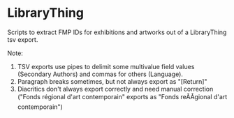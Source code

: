 # LibraryThing
Scripts to extract FMP IDs for exhibitions and artworks out of a LibraryThing tsv export.

Note:
1. TSV exports use pipes to delimit some multivalue field values (Secondary Authors) and commas for others (Language). 
2. Paragraph breaks sometimes, but not always export as "[Return]"
3. Diacritics don't always export correctly and need manual correction ("Fonds régional d'art contemporain" exports as "Fonds reÃÂgional d'art contemporain")

